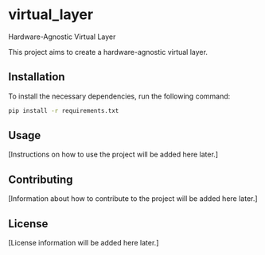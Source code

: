 # virtual_layer
Hardware-Agnostic Virtual Layer

This project aims to create a hardware-agnostic virtual layer.

## Installation

To install the necessary dependencies, run the following command:

```bash
pip install -r requirements.txt
```

## Usage

[Instructions on how to use the project will be added here later.]

## Contributing

[Information about how to contribute to the project will be added here later.]

## License

[License information will be added here later.]
